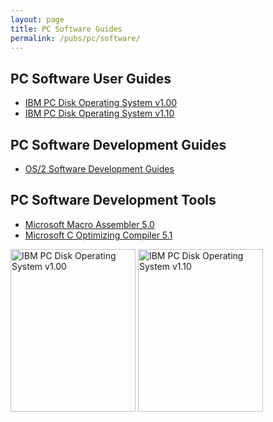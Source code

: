 ```yaml
---
layout: page
title: PC Software Guides
permalink: /pubs/pc/software/
---
```


PC Software User Guides
---

* [IBM PC Disk Operating System v1.00](dos/PCDOS100/)
* [IBM PC Disk Operating System v1.10](dos/PCDOS110/)

PC Software Development Guides
---

* [OS/2 Software Development Guides](os2/)

PC Software Development Tools
---

* [Microsoft Macro Assembler 5.0](tools/microsoft/masm/5.00/)
* [Microsoft C Optimizing Compiler 5.1](tools/microsoft/c/5.10/)

[<img src="http://archive.pcjs.org/pubs/pc/software/dos/PCDOS100/thumbs/PCDOS100.jpg" width="200" height="260" alt="IBM PC Disk Operating System v1.00"/>](dos/PCDOS100/)
[<img src="http://archive.pcjs.org/pubs/pc/software/dos/PCDOS110/thumbs/PCDOS110.jpg" width="200" height="260" alt="IBM PC Disk Operating System v1.10"/>](dos/PCDOS110/)
